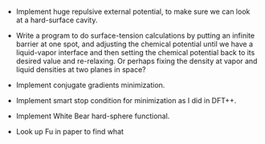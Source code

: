 - Implement huge repulsive external potential, to make sure we can
  look at a hard-surface cavity.

- Write a program to do surface-tension calculations by putting an
  infinite barrier at one spot, and adjusting the chemical potential
  until we have a liquid-vapor interface and then setting the chemical
  potential back to its desired value and re-relaxing.  Or perhaps
  fixing the density at vapor and liquid densities at two planes in
  space?

- Implement conjugate gradients minimization.

- Implement smart stop condition for minimization as I did in DFT++.

- Implement White Bear hard-sphere functional.

- Look up Fu in paper to find what 
